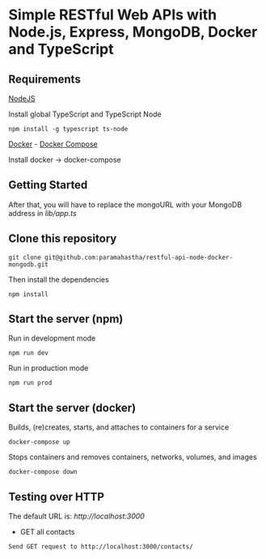 # Simple RESTful Web APIs with Node.js, Express, MongoDB, Docker and TypeScript

## Requirements

[NodeJS](https://nodejs.org/en/)

Install global TypeScript and TypeScript Node

```
npm install -g typescript ts-node
```


[Docker](https://docs.docker.com/install/) - [Docker Compose](https://docs.docker.com/compose/install/#prerequisites)

Install docker -> docker-compose

## Getting Started

After that, you will have to replace the mongoURL with your MongoDB address in *lib/app.ts*

## Clone this repository

```
git clone git@github.com:paramahastha/restful-api-node-docker-mongodb.git
```

Then install the dependencies

```
npm install
```

## Start the server (npm)

Run in development mode

```
npm run dev
```

Run in production mode 

```
npm run prod
```

## Start the server (docker)

Builds, (re)creates, starts, and attaches to containers for a service

```
docker-compose up
```

Stops containers and removes containers, networks, volumes, and images

```
docker-compose down
```

## Testing over HTTP

The default URL is: *http://localhost:3000*

+ GET all contacts

```
Send GET request to http://localhost:3000/contacts/
```